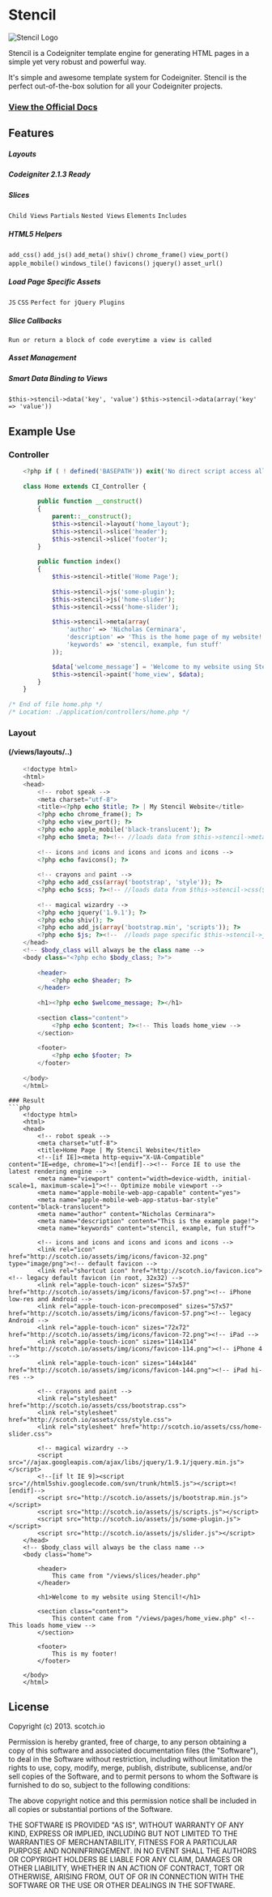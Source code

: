 Stencil
=========================== 

![Stencil Logo](http://scotch.io/assets/img/stencil-banner.png "Stencil Logo")

Stencil is a Codeigniter template engine for generating HTML pages in a simple yet very robust and powerful way.

It's simple and awesome template system for Codeigniter. Stencil is the perfect out-of-the-box solution for all your Codeigniter projects.

### [View the Official Docs](http://scotch.io/development/stencil)

## Features

##### Layouts
##### Codeigniter 2.1.3 Ready
##### Slices
`Child Views`
`Partials`
`Nested Views`
`Elements`
`Includes`
##### HTML5 Helpers
`add_css()`
`add_js()`
`add_meta()`
`shiv()`
`chrome_frame()`
`view_port()`
`apple_mobile()`
`windows_tile()`
`favicons()`
`jquery()`
`asset_url()`
##### Load Page Specific Assets
`JS`
`CSS`
`Perfect for jQuery Plugins`
##### Slice Callbacks
`Run or return a block of code everytime a view is called`
##### Asset Management
##### Smart Data Binding to Views
`$this->stencil->data('key', 'value')`
`$this->stencil->data(array('key' => 'value'))`

## Example Use

### Controller
```php
    <?php if ( ! defined('BASEPATH')) exit('No direct script access allowed');
 
    class Home extends CI_Controller {
     
        public function __construct()
        {
            parent::__construct();
            $this->stencil->layout('home_layout');
            $this->stencil->slice('header');
            $this->stencil->slice('footer');
        }
     
        public function index()
        {
            $this->stencil->title('Home Page');
           
            $this->stencil->js('some-plugin');
            $this->stencil->js('home-slider');
            $this->stencil->css('home-slider');
            
            $this->stencil->meta(array(
                'author' => 'Nicholas Cerminara',
                'description' => 'This is the home page of my website!',
                'keywords' => 'stencil, example, fun stuff'
            ));

            $data['welcome_message'] = 'Welcome to my website using Stencil!';
            $this->stencil->paint('home_view', $data);
        }
    }
 
/* End of file home.php */
/* Location: ./application/controllers/home.php */
```

### Layout
#### (/views/layouts/..)
```php
    <!doctype html>
    <html>
    <head>
        <!-- robot speak -->    
        <meta charset="utf-8">
        <title><?php echo $title; ?> | My Stencil Website</title>
        <?php echo chrome_frame(); ?>
        <?php echo view_port(); ?>
        <?php echo apple_mobile('black-translucent'); ?>
        <?php echo $meta; ?><!-- //loads data from $this->stencil->meta($args) in controller -->
        
        <!-- icons and icons and icons and icons and icons -->
        <?php echo favicons(); ?>
        
        <!-- crayons and paint -->  
        <?php echo add_css(array('bootstrap', 'style')); ?>
        <?php echo $css; ?><!-- //loads data from $this->stencil->css($args) in controller -->
        
        <!-- magical wizardry -->
        <?php echo jquery('1.9.1'); ?>
        <?php echo shiv(); ?>
        <?php echo add_js(array('bootstrap.min', 'scripts')); ?>
        <?php echo $js; ?><!--  //loads page specific $this->stencil->js($args) from Controller (see docs) -->
    </head>
    <!-- $body_class will always be the class name -->
    <body class="<?php echo $body_class; ?>">
        
        <header>
            <?php echo $header; ?>
        </header>
        
        <h1><?php echo $welcome_message; ?></h1>
        
        <section class="content">
            <?php echo $content; ?><!-- This loads home_view -->
        </section>
        
        <footer>
            <?php echo $footer; ?>
        </footer>
     
    </body>
    </html>
```

```
### Result
```php
    <!doctype html>
    <html>
    <head>
        <!-- robot speak -->    
        <meta charset="utf-8">
        <title>Home Page | My Stencil Website</title>
        <!--[if IE]><meta http-equiv="X-UA-Compatible" content="IE=edge, chrome=1"><![endif]--><!-- Force IE to use the latest rendering engine -->
        <meta name="viewport" content="width=device-width, initial-scale=1, maximum-scale=1"><!-- Optimize mobile viewport -->
        <meta name="apple-mobile-web-app-capable" content="yes">
        <meta name="apple-mobile-web-app-status-bar-style" content="black-translucent">
        <meta name="author" content="Nicholas Cerminara">
        <meta name="description" content="This is the example page!">
        <meta name="keywords" content="stencil, example, fun stuff">
        
        <!-- icons and icons and icons and icons and icons -->
        <link rel="icon" href="http://scotch.io/assets/img/icons/favicon-32.png" type="image/png"><!-- default favicon -->
        <link rel="shortcut icon" href="http://scotch.io/favicon.ico"><!-- legacy default favicon (in root, 32x32) -->
        <link rel="apple-touch-icon" sizes="57x57" href="http://scotch.io/assets/img/icons/favicon-57.png"><!-- iPhone low-res and Android -->
        <link rel="apple-touch-icon-precomposed" sizes="57x57" href="http://scotch.io/assets/img/icons/favicon-57.png"><!-- legacy Android -->
        <link rel="apple-touch-icon" sizes="72x72" href="http://scotch.io/assets/img/icons/favicon-72.png"><!-- iPad -->
        <link rel="apple-touch-icon" sizes="114x114" href="http://scotch.io/assets/img/icons/favicon-114.png"><!-- iPhone 4 -->
        <link rel="apple-touch-icon" sizes="144x144" href="http://scotch.io/assets/img/icons/favicon-144.png"><!-- iPad hi-res -->
        
        <!-- crayons and paint -->  
        <link rel="stylesheet" href="http://scotch.io/assets/css/bootstrap.css">
        <link rel="stylesheet" href="http://scotch.io/assets/css/style.css">
        <link rel="stylesheet" href="http://scotch.io/assets/css/home-slider.css">
        
        <!-- magical wizardry -->
        <script src="//ajax.googleapis.com/ajax/libs/jquery/1.9.1/jquery.min.js"></script>
        <!--[if lt IE 9]><script src="//html5shiv.googlecode.com/svn/trunk/html5.js"></script><![endif]-->
        <script src="http://scotch.io/assets/js/bootstrap.min.js"></script>
        <script src="http://scotch.io/assets/js/scripts.js"></script>
        <script src="http://scotch.io/assets/js/some-plugin.js"></script>
        <script src="http://scotch.io/assets/js/slider.js"></script>
    </head>
    <!-- $body_class will always be the class name -->
    <body class="home">
        
        <header>
            This came from "/views/slices/header.php"
        </header>
        
        <h1>Welcome to my website using Stencil!</h1>
        
        <section class="content">
            This content came from "/views/pages/home_view.php" <!-- This loads home_view -->
        </section>
        
        <footer>
            This is my footer!
        </footer>
     
    </body>
    </html>
```

## License
Copyright (c) 2013. scotch.io

Permission is hereby granted, free of charge, to any person obtaining a copy of this software and associated documentation files (the "Software"), to deal in the Software without restriction, including without limitation the rights to use, copy, modify, merge, publish, distribute, sublicense, and/or sell copies of the Software, and to permit persons to whom the Software is furnished to do so, subject to the following conditions:

The above copyright notice and this permission notice shall be included in all copies or substantial portions of the Software.

THE SOFTWARE IS PROVIDED "AS IS", WITHOUT WARRANTY OF ANY KIND, EXPRESS OR IMPLIED, INCLUDING BUT NOT LIMITED TO THE WARRANTIES OF MERCHANTABILITY, FITNESS FOR A PARTICULAR PURPOSE AND NONINFRINGEMENT. IN NO EVENT SHALL THE AUTHORS OR COPYRIGHT HOLDERS BE LIABLE FOR ANY CLAIM, DAMAGES OR OTHER LIABILITY, WHETHER IN AN ACTION OF CONTRACT, TORT OR OTHERWISE, ARISING FROM, OUT OF OR IN CONNECTION WITH THE SOFTWARE OR THE USE OR OTHER DEALINGS IN THE SOFTWARE.